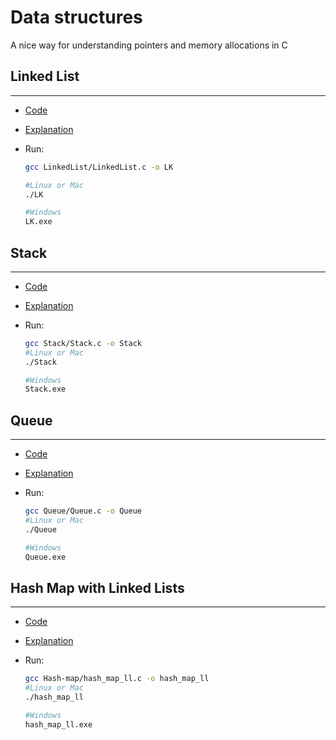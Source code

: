 # **Data structures**

A nice way for understanding pointers and memory allocations in C

## **Linked List**

<hr>

- <a href="./LinkedList/LinkedList.c">Code</a>
- <a href="https://www.edureka.co/blog/linked-list-in-c/#:~:text=What%20is%20Linked%20List%20in,which%20is%20called%20a%20node.">Explanation</a>

- Run:

  ```sh
  gcc LinkedList/LinkedList.c -o LK

  #Linux or Mac
  ./LK

  #Windows
  LK.exe
  ```

## **Stack**

<hr>

- <a href="./Stack/Stack.c">Code</a>
- <a href="https://www.geeksforgeeks.org/stack-data-structure/">Explanation</a>

- Run:

  ```sh
  gcc Stack/Stack.c -o Stack
  #Linux or Mac
  ./Stack

  #Windows
  Stack.exe
  ```

## **Queue**

<hr>

- <a href="./Queue/Queue.c">Code</a>
- <a href="https://www.geeksforgeeks.org/queue-data-structure/">Explanation</a>

- Run:

  ```sh
  gcc Queue/Queue.c -o Queue
  #Linux or Mac
  ./Queue

  #Windows
  Queue.exe
  ```

## **Hash Map with Linked Lists**

<hr>

- <a href="./Hash-map/hash_map_ll.c">Code</a>
- <a href="https://www.geeksforgeeks.org/introduction-to-hashing-data-structure-and-algorithm-tutorials/">Explanation</a>

- Run:

  ```sh
  gcc Hash-map/hash_map_ll.c -o hash_map_ll
  #Linux or Mac
  ./hash_map_ll

  #Windows
  hash_map_ll.exe
  ```
